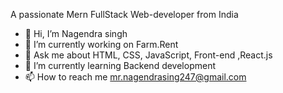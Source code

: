 A passionate Mern FullStack Web-developer from India
- 👋 Hi, I’m Nagendra singh
- 🔭 I’m currently working on Farm.Rent
- 💬 Ask me about HTML, CSS, JavaScript, Front-end ,React.js
- 🌱 I’m currently learning  Backend development
- 📫 How to reach me mr.nagendrasing247@gmail.com 
  

<!---
nagendra247/nagendra247 is a ✨ special ✨ repository because its `README.md` (this file) appears on your GitHub profile.
You can click the Preview link to take a look at your changes.
--->
